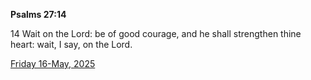 **Psalms 27:14**

14 Wait on the Lord: be of good courage, and he shall strengthen thine heart: wait, I say, on the Lord. 

[Friday 16-May, 2025](https://getbible.life/kjv/Psalms/27/14)
